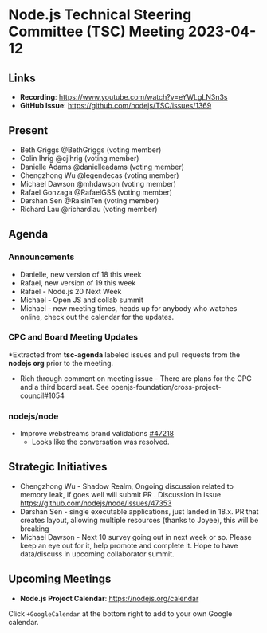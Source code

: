 # Node.js Technical Steering Committee (TSC) Meeting 2023-04-12

## Links

* **Recording**:  <https://www.youtube.com/watch?v=eYWLgLN3n3s>
* **GitHub Issue**: <https://github.com/nodejs/TSC/issues/1369>

## Present

* Beth Griggs @BethGriggs (voting member)
* Colin Ihrig @cjihrig (voting member)
* Danielle Adams @danielleadams (voting member)
* Chengzhong Wu @legendecas (voting member)
* Michael Dawson @mhdawson (voting member)
* Rafael Gonzaga @RafaelGSS (voting member)
* Darshan Sen @RaisinTen (voting member)
* Richard Lau @richardlau (voting member)

## Agenda

### Announcements

* Danielle, new version of 18 this week
* Rafael, new version of 19 this week
* Rafael - Node.js 20 Next Week
* Michael - Open JS and collab summit
* Michael - new meeting times, heads up for anybody who watches online, check out the calendar for the updates.

### CPC and Board Meeting Updates

*Extracted from **tsc-agenda** labeled issues and pull requests from the **nodejs org** prior to the meeting.

* Rich through comment on meeting issue - There are plans for the CPC and a third board seat. See openjs-foundation/cross-project-council#1054

### nodejs/node

* Improve webstreams brand validations [#47218](https://github.com/nodejs/node/pull/47218)
  * Looks like the conversation was resolved.

## Strategic Initiatives

* Chengzhong Wu - Shadow Realm, Ongoing discussion  related to memory leak, if goes well will submit PR . Discussion in issue <https://github.com/nodejs/node/issues/47353>
* Darshan Sen - single executable applications, just landed in 18.x.  PR that creates layout, allowing multiple resources (thanks to Joyee), this will be breaking
* Michael Dawson - Next 10 survey going out in next week or so. Please keep an eye out for it, help promote and complete it. Hope to have data/discuss in upcoming collaborator summit.

## Upcoming Meetings

* **Node.js Project Calendar**: <https://nodejs.org/calendar>

Click `+GoogleCalendar` at the bottom right to add to your own Google calendar.

